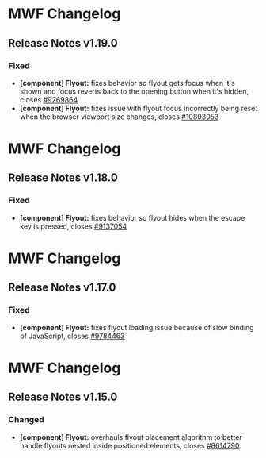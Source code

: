 # MWF Changelog
## Release Notes v1.19.0
### Fixed
* **[component] Flyout:** fixes behavior so flyout gets focus when it's shown and focus reverts back to the opening button when it's hidden, closes [#9269864](https://microsoft.visualstudio.com/DefaultCollection/OSGS/_workitems?id=9269864)
* **[component] Flyout:** fixes issue with flyout focus incorrectly being reset when the browser viewport size changes, closes [#10893053](https://microsoft.visualstudio.com/DefaultCollection/OSGS/_workitems?id=10893053)

# MWF Changelog
## Release Notes v1.18.0
### Fixed
* **[component] Flyout:** fixes behavior so flyout hides when the escape key is pressed, closes [#9137054](https://microsoft.visualstudio.com/DefaultCollection/OSGS/_workitems?id=9137054)

# MWF Changelog
## Release Notes v1.17.0
### Fixed
* **[component] Flyout:** fixes flyout loading issue because of slow binding of JavaScript, closes [#9784463](https://microsoft.visualstudio.com/DefaultCollection/OSGS/_workitems?id=9784463)

# MWF Changelog
## Release Notes v1.15.0
### Changed
* **[component] Flyout:** overhauls flyout placement algorithm to better handle flyouts nested inside positioned elements, closes [#8614790](https://microsoft.visualstudio.com/DefaultCollection/OSGS/_workitems?id=8614790)


